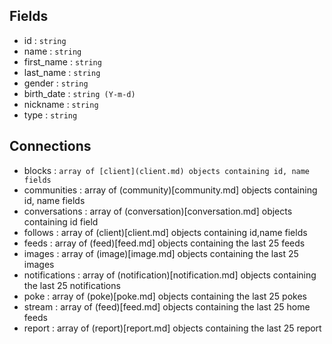 Fields
-------
* id : `string`
* name : `string`
* first_name : `string`
* last_name : `string`
* gender : `string`
* birth_date : `string (Y-m-d)` 
* nickname : `string`
* type : `string`

Connections
------------
* blocks : `array of [client](client.md) objects containing id, name fields`
* communities : array of (community)[community.md] objects containing id, name fields
* conversations : array of (conversation)[conversation.md] objects containing id field
* follows : array of (client)[client.md] objects containing id,name fields
* feeds : array of (feed)[feed.md] objects containing the last 25 feeds
* images : array of (image)[image.md] objects containing the last 25 images
* notifications : array of (notification)[notification.md] objects containing the last 25 notifications
* poke : array of (poke)[poke.md] objects containing the last 25 pokes
* stream : array of (feed)[feed.md] objects containing the last 25 home feeds
* report : array of (report)[report.md] objects containing the last 25 report
